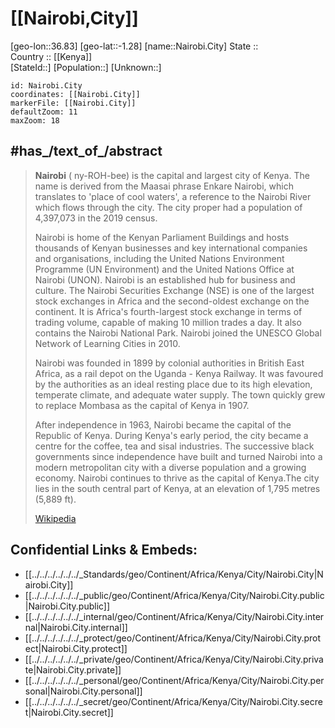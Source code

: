 ﻿---
location:
- -1.28
- 36.83
mapzoom:
- 7
- 12
mapmarker: city
type: City
tags:
- geo/City
SpocWebEntityId: 32720
isDeleted: false
confidential: public
has_id_wikidata: Q3870
Commons_gallery: Nairobi
Commons_category: Nairobi
hashtag: Nairobi
OmegaWiki_Defined_Meaning: 457020
coordinate_location: "Point(36.817222222 -1.286388888)"
WOEID: 1528488
U_S_National_Archives_Identifier: 10044568
ISO_3166_2_code: KE-110
coat_of_arms_image: "http://commons.wikimedia.org/wiki/Special:FilePath/Coat%20of%20Arms%20of%20Nairobi.svg"
flag_image: "http://commons.wikimedia.org/wiki/Special:FilePath/Flag%20of%20Nairobi.svg"
official_website: "https://nairobi.go.ke/"
native_label: Nairobi
official_name: Nairobi
twinned_administrative_body:
- '[[/_Standards/WikiData/WD~Kunming,182852]]'
- '[[/_Standards/WikiData/WD~Pingxiang,362865]]'
- '[[/_Standards/WikiData/WD~Parintins,926713]]'
- "[[/_Standards/WikiData/WD~Colonia_Tovar,964130]]"
- "[[/_Standards/WikiData/WD~Rio_de_Janeiro,8678]]"
- '[[/_Standards/WikiData/WD~Denver,16554]]'
- '[[/_Standards/WikiData/WD~Raleigh,41087]]'
described_by_source: "[[/_Standards/WikiData/WD~Encyclopædia_Britannica_11th_edition,867541]]"
capital_of:
- "[[/_Standards/WikiData/WD~Nairobi_Province,1061480]]"
- "[[/_Standards/WikiData/WD~Kenya_Colony,2538511]]"
- "[[/_Standards/WikiData/WD~Nairobi_County,3335223]]"
- '[[/_Standards/WikiData/WD~Kenya,114]]'
instance_of:
- "[[/_Standards/WikiData/WD~big_city,1549591]]"
- "[[/_Standards/WikiData/WD~administrative_territorial_entity_of_Kenya,3976641]]"
located_in_the_administrative_territorial_entity: "[[/_Standards/WikiData/WD~Nairobi_County,3335223]]"
page_banner: "http://commons.wikimedia.org/wiki/Special:FilePath/Nairobi%20banner.jpg"
nighttime_view: "http://commons.wikimedia.org/wiki/Special:FilePath/Nairobi%20economic%20capital%20of%20africa.jpg"
image: "http://commons.wikimedia.org/wiki/Special:FilePath/Nairobi%2C%20view%20from%20KICC.JPG"
Dewey_Decimal_Classification: 2--67625
HASC: KE.NB
FIPS_10_4_countries_and_regions_: KE05
UN_LOCODE: KENBO
GitHub_topic: nairobi
subreddit: nairobi
demonym:
- Nairobian
- Najrobiano
- nairobien
- Nairobien
- nairobienne
- Nairobienne
- Monairobi
part_of: "[[/_Standards/WikiData/WD~Southern_Rift_Valley,14206200]]"
inception: "1899-01-01T00:00:00Z"
open_data_portal: "[[/_Standards/WikiData/WD~Nairobi_open_data,97130876]]"
economy_of_topic: "[[/_Standards/WikiData/WD~economy_of_Nairobi,106020188]]"
video: "http://commons.wikimedia.org/wiki/Special:FilePath/Google%20Timelapse-%20Nairobi%2C%20Kenya.webm"
ISNI: 000000010791732X
locator_map_image: "http://commons.wikimedia.org/wiki/Special:FilePath/Nairobi%20County%20location%20map.png"
language_used:
- '[[/_Standards/WikiData/WD~English,1860]]'
- '[[/_Standards/WikiData/WD~Swahili,7838]]'
- '[[/_Standards/WikiData/WD~Maasai,35787]]'
located_in_time_zone: '[[/_Standards/WikiData/WD~UTC+03_00,6760]]'
country: '[[/_Standards/WikiData/WD~Kenya,114]]'
area: 696
elevation_above_sea_level: 1661
population: 5545000
local_dialing_code: 020
---

# [[Nairobi,City]] 

[geo-lon::36.83] 
[geo-lat::-1.28] 
[name::Nairobi.City] 
State ::  
Country :: [[Kenya]]  
[StateId::] 
[Population::] 
[Unknown::] 


```leaflet
id: Nairobi.City
coordinates: [[Nairobi.City]] 
markerFile: [[Nairobi.City]] 
defaultZoom: 11 
maxZoom: 18
```


## #has_/text_of_/abstract 

> **Nairobi** ( ny-ROH-bee) is the capital and largest city of Kenya. 
> The name is derived from the Maasai phrase Enkare Nairobi, 
> which translates to 'place of cool waters', 
> a reference to the Nairobi River which flows through the city. 
> The city proper had a population of 4,397,073 in the 2019 census. 
>
> Nairobi is home of the Kenyan Parliament Buildings and hosts thousands of Kenyan businesses and key international companies and organisations, including the United Nations Environment Programme (UN Environment) and the United Nations Office at Nairobi (UNON). Nairobi is an established hub for business and culture. The Nairobi Securities Exchange (NSE) is one of the largest stock exchanges in Africa and the second-oldest exchange on the continent. It is Africa's fourth-largest stock exchange in terms of trading volume, capable of making 10 million trades a day. It also contains the Nairobi National Park. Nairobi joined the UNESCO Global Network of Learning Cities in 2010.
>
> Nairobi was founded in 1899 by colonial authorities in British East Africa, as a rail depot on the Uganda - Kenya Railway. It was favoured by the authorities as an ideal resting place due to its high elevation, temperate climate, and adequate water supply. The town quickly grew to replace Mombasa as the capital of Kenya in 1907.
>
> After independence in 1963, Nairobi became the capital of the Republic of Kenya. During Kenya's early period, the city became a centre for the coffee, tea and sisal industries. The successive black governments since independence have built and turned Nairobi into a modern metropolitan city with a diverse population and a growing economy.  Nairobi continues to thrive as the capital of Kenya.The city lies in the south central part of Kenya, at an elevation of 1,795 metres (5,889 ft).
>
> [Wikipedia](https://en.wikipedia.org/wiki/Nairobi) 

## Confidential Links & Embeds: 
- [[../../../../../../_Standards/geo/Continent/Africa/Kenya/City/Nairobi.City|Nairobi.City]] 
- [[../../../../../../_public/geo/Continent/Africa/Kenya/City/Nairobi.City.public|Nairobi.City.public]] 
- [[../../../../../../_internal/geo/Continent/Africa/Kenya/City/Nairobi.City.internal|Nairobi.City.internal]] 
- [[../../../../../../_protect/geo/Continent/Africa/Kenya/City/Nairobi.City.protect|Nairobi.City.protect]] 
- [[../../../../../../_private/geo/Continent/Africa/Kenya/City/Nairobi.City.private|Nairobi.City.private]] 
- [[../../../../../../_personal/geo/Continent/Africa/Kenya/City/Nairobi.City.personal|Nairobi.City.personal]] 
- [[../../../../../../_secret/geo/Continent/Africa/Kenya/City/Nairobi.City.secret|Nairobi.City.secret]] 
